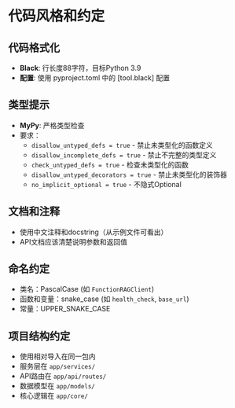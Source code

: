 # 代码风格和约定

## 代码格式化
- **Black**: 行长度88字符，目标Python 3.9
- **配置**: 使用 pyproject.toml 中的 [tool.black] 配置

## 类型提示
- **MyPy**: 严格类型检查
- 要求：
  - `disallow_untyped_defs = true` - 禁止未类型化的函数定义
  - `disallow_incomplete_defs = true` - 禁止不完整的类型定义
  - `check_untyped_defs = true` - 检查未类型化的函数
  - `disallow_untyped_decorators = true` - 禁止未类型化的装饰器
  - `no_implicit_optional = true` - 不隐式Optional

## 文档和注释
- 使用中文注释和docstring（从示例文件可看出）
- API文档应该清楚说明参数和返回值

## 命名约定
- 类名：PascalCase (如 `FunctionRAGClient`)
- 函数和变量：snake_case (如 `health_check`, `base_url`)
- 常量：UPPER_SNAKE_CASE

## 项目结构约定
- 使用相对导入在同一包内
- 服务层在 `app/services/`
- API路由在 `app/api/routes/`
- 数据模型在 `app/models/`
- 核心逻辑在 `app/core/`